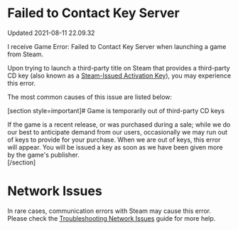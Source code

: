 # Failed to Contact Key Server
Updated 2021-08-11 22.09.32

I receive Game Error: Failed to Contact Key Server when launching a game from Steam.  
  
Upon trying to launch a third-party title on Steam that provides a third-party CD key (also known as a [Steam-Issued Activation Key](https://help.steampowered.com/en/faqs/view/2FF7-8298-9409-BC1D)), you may experience this error.   
  
The most common causes of this issue are listed below:  
  
[section style=important]# Game is temporarily out of third-party CD keys
  
If the game is a recent release, or was purchased during a sale; while we do our best to anticipate demand from our users, occasionally we may run out of keys to provide for your purchase. When we are out of keys, this error will appear. You will be issued a key as soon as we have been given more by the game's publisher.  
[/section]  
  
# Network Issues
In rare cases, communication errors with Steam may cause this error. Please check the [Troubleshooting Network Issues](https://help.steampowered.com/en/faqs/view/669A-2F68-D1D1-A5EC) guide for more help.